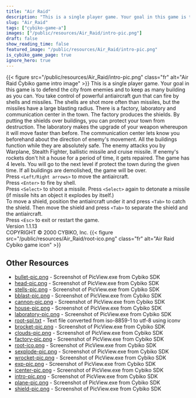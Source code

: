 ```yaml
---
title: "Air Raid"
description: "This is a single player game. Your goal in this game is to defend the city from enemies and to keep as many building as you can. You take control of powerful antiaircraft gun that can fire by shells and missiles. The shells are shot more often than missiles, but the missiles have..."
slug: "Air_Raid"
tags: ["cybiko-game-a"]
images: ["/public/resources/Air_Raid/intro-pic.png"]
draft: false
show_reading_time: false
featured_image: "/public/resources/Air_Raid/intro-pic.png"
is_cybiko_game_page: true
ignore_hero: true
---
```

{{< figure src="/public/resources/Air_Raid/intro-pic.png" class="fr" alt="Air Raid Cybiko game intro image" >}}
This is a single player game. Your goal in this game is to defend the city from enemies and to keep as many building as you can. You take control of powerful antiaircraft gun that can fire by shells and missiles. The shells are shot more often than missiles, but the missiles have a large blasting radius. There is a factory, laboratory and communication center in the town. The factory produces the shields. By putting the shields over buildings, you can protect your town from destruction. The laboratory makes the upgrade of your weapon whereupon it will move faster than before. The communication center lets know you beforehand about the direction of enemy's movement. All the buildings function while they are absolutely safe. The enemy attacks you by Warplane, Stealth Fighter, ballistic missile and cruise missile.  If enemy's rockets don't hit a house for a period of time, it gets repaired. The game has 4 levels. You will go to the next level if protect the town during the given time. If all buildings are demolished, the game will be over. \
Press `<Left/Right arrows>`  to move the antiaircraft. \
Press `<Enter>`  to fire by shell. \
Press `<Select>`  to shoot a missile. Press `<Select>`  again to detonate a missile (if missile hits an object it explodes by itself.) \
To move a shield, position the antiaircraft under it and press `<Tab>`  to catch the shield. Then move the shield and press `<Tab>`  to separate the shield and the antiaircraft. \
Press `<Esc>`  to exit or restart the game. \
Version 1.1.13 \
COPYRIGHT © 2000 CYBIKO, Inc. {{< figure src="/public/resources/Air_Raid/root-ico.png" class="fr" alt="Air Raid Cybiko game icon" >}}

## Other Resources
* [bullet-pic.png](/public/resources/Air_Raid/bullet-pic.png) - Screenshot of PicView.exe from Cybiko SDK
* [head-pic.png](/public/resources/Air_Raid/head-pic.png) - Screenshot of PicView.exe from Cybiko SDK
* [stells-pic.png](/public/resources/Air_Raid/stells-pic.png) - Screenshot of PicView.exe from Cybiko SDK
* [bblast-pic.png](/public/resources/Air_Raid/bblast-pic.png) - Screenshot of PicView.exe from Cybiko SDK
* [cannon-pic.png](/public/resources/Air_Raid/cannon-pic.png) - Screenshot of PicView.exe from Cybiko SDK
* [house-pic.png](/public/resources/Air_Raid/house-pic.png) - Screenshot of PicView.exe from Cybiko SDK
* [laboratory-pic.png](/public/resources/Air_Raid/laboratory-pic.png) - Screenshot of PicView.exe from Cybiko SDK
* [root-spl.txt](/public/resources/Air_Raid/root-spl.txt) - Text file converted from iso-8859-1 to utf-8 using iconv
* [brocket-pic.png](/public/resources/Air_Raid/brocket-pic.png) - Screenshot of PicView.exe from Cybiko SDK
* [clouds-pic.png](/public/resources/Air_Raid/clouds-pic.png) - Screenshot of PicView.exe from Cybiko SDK
* [factory-pic.png](/public/resources/Air_Raid/factory-pic.png) - Screenshot of PicView.exe from Cybiko SDK
* [root-ico.png](/public/resources/Air_Raid/root-ico.png) - Screenshot of PicView.exe from Cybiko SDK
* [sexplode-pic.png](/public/resources/Air_Raid/sexplode-pic.png) - Screenshot of PicView.exe from Cybiko SDK
* [wrocket-pic.png](/public/resources/Air_Raid/wrocket-pic.png) - Screenshot of PicView.exe from Cybiko SDK
* [exp-pic.png](/public/resources/Air_Raid/exp-pic.png) - Screenshot of PicView.exe from Cybiko SDK
* [icenter-pic.png](/public/resources/Air_Raid/icenter-pic.png) - Screenshot of PicView.exe from Cybiko SDK
* [intro-pic.png](/public/resources/Air_Raid/intro-pic.png) - Screenshot of PicView.exe from Cybiko SDK
* [plane-pic.png](/public/resources/Air_Raid/plane-pic.png) - Screenshot of PicView.exe from Cybiko SDK
* [shield-pic.png](/public/resources/Air_Raid/shield-pic.png) - Screenshot of PicView.exe from Cybiko SDK

